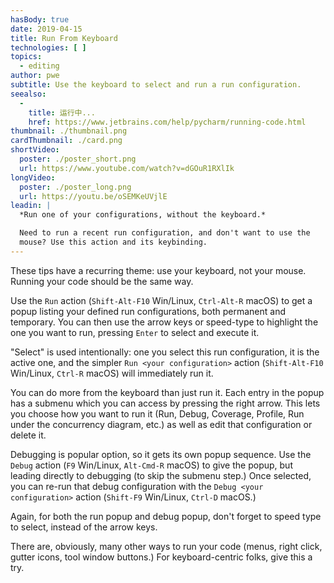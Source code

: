 ```yaml
---
hasBody: true
date: 2019-04-15
title: Run From Keyboard
technologies: [ ]
topics:
  - editing
author: pwe
subtitle: Use the keyboard to select and run a run configuration.
seealso:
  - 
    title: 运行中...
    href: https://www.jetbrains.com/help/pycharm/running-code.html
thumbnail: ./thumbnail.png
cardThumbnail: ./card.png
shortVideo:
  poster: ./poster_short.png
  url: https://www.youtube.com/watch?v=dGOuR1RXlIk
longVideo:
  poster: ./poster_long.png
  url: https://youtu.be/oSEMKeUVjlE
leadin: |
  *Run one of your configurations, without the keyboard.*

  Need to run a recent run configuration, and don't want to use the
  mouse? Use this action and its keybinding.
---
```


These tips have a recurring theme: use your keyboard, not your mouse. Running your code should be the same way.

Use the `Run` action (`Shift-Alt-F10` Win/Linux, `Ctrl-Alt-R` macOS) to get a popup listing your defined run configurations, both permanent and temporary. You can then use the arrow keys or speed-type to highlight the one you want to run, pressing `Enter` to select and execute it.

"Select" is used intentionally: one you select this run configuration, it is the active one, and the simpler `Run <your configuration>` action (`Shift-Alt-F10` Win/Linux, `Ctrl-R` macOS) will immediately run it.

You can do more from the keyboard than just run it. Each entry in the popup has a submenu which you can access by pressing the right arrow. This lets you choose how you want to run it (Run, Debug, Coverage, Profile, Run under the concurrency diagram, etc.) as well as edit that configuration or delete it.

Debugging is popular option, so it gets its own popup sequence. Use the `Debug` action (`F9` Win/Linux, `Alt-Cmd-R` macOS) to give the popup, but leading directly to debugging (to skip the submenu step.) Once selected, you can re-run that debug configuration with the `Debug <your configuration>` action (`Shift-F9` Win/Linux, `Ctrl-D` macOS.)

Again, for both the run popup and debug popup, don't forget to speed type to select, instead of the arrow keys.

There are, obviously, many other ways to run your code (menus, right click, gutter icons, tool window buttons.) For keyboard-centric folks, give this a try.
